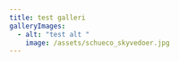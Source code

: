 ```yaml
---
title: test galleri
galleryImages:
  - alt: "test alt "
    image: /assets/schueco_skyvedoer.jpg
---
```

